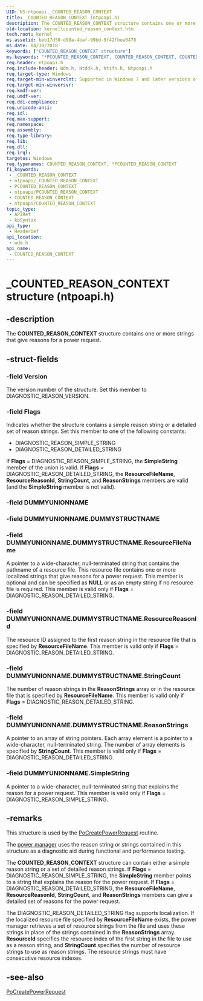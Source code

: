 ```yaml
---
UID: NS:ntpoapi._COUNTED_REASON_CONTEXT
title: _COUNTED_REASON_CONTEXT (ntpoapi.h)
description: The COUNTED_REASON_CONTEXT structure contains one or more strings that give reasons for a power request.
old-location: kernel\counted_reason_context.htm
tech.root: kernel
ms.assetid: beb17d50-d99a-4baf-99bd-9f42fbea0478
ms.date: 04/30/2018
keywords: ["COUNTED_REASON_CONTEXT structure"]
ms.keywords: "*PCOUNTED_REASON_CONTEXT, COUNTED_REASON_CONTEXT, COUNTED_REASON_CONTEXT structure [Kernel-Mode Driver Architecture], PCOUNTED_REASON_CONTEXT, PCOUNTED_REASON_CONTEXT structure pointer [Kernel-Mode Driver Architecture], _COUNTED_REASON_CONTEXT, kernel.counted_reason_context, kstruct_a_52baf683-dfd2-4004-abed-e9ae6221c342.xml, wdm/COUNTED_REASON_CONTEXT, wdm/PCOUNTED_REASON_CONTEXT"
req.header: ntpoapi.h
req.include-header: Wdm.h, Ntddk.h, Ntifs.h, Ntpoapi.h
req.target-type: Windows
req.target-min-winverclnt: Supported in Windows 7 and later versions of the Windows operating system.
req.target-min-winversvr: 
req.kmdf-ver: 
req.umdf-ver: 
req.ddi-compliance: 
req.unicode-ansi: 
req.idl: 
req.max-support: 
req.namespace: 
req.assembly: 
req.type-library: 
req.lib: 
req.dll: 
req.irql: 
targetos: Windows
req.typenames: COUNTED_REASON_CONTEXT, *PCOUNTED_REASON_CONTEXT
f1_keywords:
 - _COUNTED_REASON_CONTEXT
 - ntpoapi/_COUNTED_REASON_CONTEXT
 - PCOUNTED_REASON_CONTEXT
 - ntpoapi/PCOUNTED_REASON_CONTEXT
 - COUNTED_REASON_CONTEXT
 - ntpoapi/COUNTED_REASON_CONTEXT
topic_type:
 - APIRef
 - kbSyntax
api_type:
 - HeaderDef
api_location:
 - wdm.h
api_name:
 - COUNTED_REASON_CONTEXT
---
```


# _COUNTED_REASON_CONTEXT structure (ntpoapi.h)


## -description

The <b>COUNTED_REASON_CONTEXT</b> structure contains one or more strings that give reasons for a power request.

## -struct-fields

### -field Version

The version number of the structure. Set this member to DIAGNOSTIC_REASON_VERSION.

### -field Flags

Indicates whether the structure contains a simple reason string or a detailed set of reason strings. Set this member to one of the following constants:

<ul>
<li>
DIAGNOSTIC_REASON_SIMPLE_STRING

</li>
<li>
DIAGNOSTIC_REASON_DETAILED_STRING

</li>
</ul>
If <b>Flags</b> = DIAGNOSTIC_REASON_SIMPLE_STRING, the <b>SimpleString</b> member of the union is valid. If <b>Flags</b> = DIAGNOSTIC_REASON_DETAILED_STRING, the <b>ResourceFileName</b>, <b>ResourceReasonId</b>, <b>StringCount</b>, and <b>ReasonStrings</b> members are valid (and the <b>SimpleString</b> member is not valid).

### -field DUMMYUNIONNAME

### -field DUMMYUNIONNAME.DUMMYSTRUCTNAME

### -field DUMMYUNIONNAME.DUMMYSTRUCTNAME.ResourceFileName

A pointer to a wide-character, null-terminated string that contains the pathname of a resource file. This resource file contains one or more localized strings that give reasons for a power request. This member is optional and can be specified as <b>NULL</b> or as an empty string if no resource file is required. This member is valid only if <b>Flags</b> = DIAGNOSTIC_REASON_DETAILED_STRING.

### -field DUMMYUNIONNAME.DUMMYSTRUCTNAME.ResourceReasonId

The resource ID assigned to the first reason string in the resource file that is specified by <b>ResourceFileName</b>. This member is valid only if <b>Flags</b> = DIAGNOSTIC_REASON_DETAILED_STRING.

### -field DUMMYUNIONNAME.DUMMYSTRUCTNAME.StringCount

The number of reason strings in the <b>ReasonStrings</b> array or in the resource file that is specified by <b>ResourceFileName</b>. This member is valid only if <b>Flags</b> = DIAGNOSTIC_REASON_DETAILED_STRING.

### -field DUMMYUNIONNAME.DUMMYSTRUCTNAME.ReasonStrings

A pointer to an array of string pointers. Each array element is a pointer to a wide-character, null-terminated string. The number of array elements is specified by <b>StringCount</b>. This member is valid only if <b>Flags</b> = DIAGNOSTIC_REASON_DETAILED_STRING.

### -field DUMMYUNIONNAME.SimpleString

A pointer to a wide-character, null-terminated string that explains the reason for a power request. This member is valid only if <b>Flags</b> = DIAGNOSTIC_REASON_SIMPLE_STRING.

## -remarks

This structure is used by the <a href="/windows-hardware/drivers/ddi/ntifs/nf-ntifs-pocreatepowerrequest">PoCreatePowerRequest</a> routine.

The <a href="/windows-hardware/drivers/kernel/power-manager">power manager</a> uses the reason string or strings contained in this structure as a diagnostic aid during functional and performance testing.

The <b>COUNTED_REASON_CONTEXT</b> structure can contain either a simple reason string or a set of detailed reason strings. If <b>Flags</b> = DIAGNOSTIC_REASON_SIMPLE_STRING, the <b>SimpleString</b> member points to a string that explains the reason for the power request. If <b>Flags</b> = DIAGNOSTIC_REASON_DETAILED_STRING, the <b>ResourceFileName</b>, <b>ResourceReasonId</b>, <b>StringCount</b>, and <b>ReasonStrings</b> members can give a detailed set of reasons for the power request.

The DIAGNOSTIC_REASON_DETAILED_STRING flag supports localization. If the localized resource file specified by <b>ResourceFileName</b> exists, the power manager retrieves a set of resource strings from the file and uses these strings in place of the strings contained in the <b>ReasonStrings</b> array. <b>ResourceId</b> specifies the resource index of the first string in the file to use as a reason string, and <b>StringCount</b> specifies the number of resource strings to use as reason strings. The resource strings must have consecutive resource indexes.

## -see-also

<a href="/windows-hardware/drivers/ddi/ntifs/nf-ntifs-pocreatepowerrequest">PoCreatePowerRequest</a>